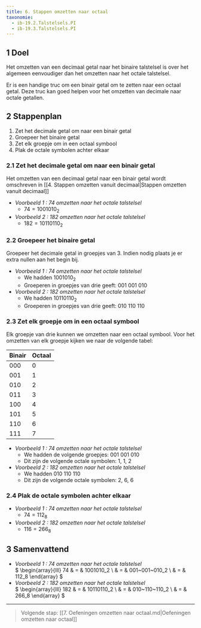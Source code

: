 ```yaml
---
title: 6. Stappen omzetten naar octaal
taxonomie:
  - ib-19.2.Talstelsels.PI
  - ib-19.3.Talstelsels.PI
---
```


## 1  Doel

Het omzetten van een decimaal getal naar het binaire talstelsel is
over het algemeen eenvoudiger dan het omzetten naar het octale
talstelsel.

Er is een handige truc om een binair getal om te zetten naar een
octaal getal. Deze truc kan goed helpen voor het omzetten van decimale
naar octale getallen.

## 2 Stappenplan

1. Zet het decimale getal om naar een binair getal
1. Groepeer het binaire getal
1. Zet elk groepje om in een octaal symbool
1. Plak de octale symbolen achter elkaar

### 2.1 Zet het decimale getal om naar een binair getal

Het omzetten van een decimaal getal naar een binair getal wordt
omschreven in [[4. Stappen omzetten vanuit decimaal|Stappen omzetten vanuit decimaal]]

- *Voorbeeld 1 : 74 omzetten naar het octale talstelsel*
  - $74 = 1001010_2$
- *Voorbeeld 2 : 182 omzetten naar het octale talstelsel*
  - $182=10110110_2$

### 2.2 Groepeer het binaire getal

Groepeer het decimale getal in groepjes van 3. Indien nodig plaats je
er extra nullen aan het begin bij.

- *Voorbeeld 1 : 74 omzetten naar het octale talstelsel*
  - We hadden $1001010_2$
  - Groeperen in groepjes van drie geeft: $001~001~010$
- *Voorbeeld 2 : 182 omzetten naar het octale talstelsel*
  - We hadden $10110110_2$
  - Groeperen in groepjes van drie geeft: $010~110~110$

### 2.3 Zet elk groepje om in een octaal symbool

Elk groepje van drie kunnen we omzetten naar een octaal symbool. Voor
het omzetten van elk groepje kijken we naar de volgende tabel:

| Binair | Octaal |
| - | - |
| 000 | 0 |
| 001 | 1 |
| 010 | 2 |
| 011 | 3 |
| 100 | 4 |
| 101 | 5 |
| 110 | 6 |
| 111 | 7 |


- *Voorbeeld 1 : 74 omzetten naar het octale talstelsel*
  - We hadden de volgende groepjes: $001~001~010$
  - Dit zijn de volgende octale symbolen: 1, 1, 2
- *Voorbeeld 2 : 182 omzetten naar het octale talstelsel*
  - We hadden $010~110~110$
  - Dit zijn de volgende octale symbolen: 2, 6, 6

### 2.4 Plak de octale symbolen achter elkaar

- *Voorbeeld 1 : 74 omzetten naar het octale talstelsel*
  - $74=112_8$
- *Voorbeeld 2 : 182 omzetten naar het octale talstelsel*
  - $116 = 266_8$

## 3 Samenvattend

- *Voorbeeld 1 : 74 omzetten naar het octale talstelsel* \
$
\begin{array}{lll}
74 & = & 1001010_2 \\
    & = & 001~001~010_2 \\
    & = & 112_8
\end{array}
$
- *Voorbeeld 2 : 182 omzetten naar het octale talstelsel* \
$
\begin{array}{lll}
182 & = & 10110110_2 \\
    & = & 010~110~110_2 \\
    & = & 266_8
\end{array}
$

---

> Volgende stap: [[7. Oefeningen omzetten naar octaal.md|Oefeningen omzetten naar octaal]]
